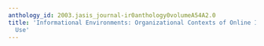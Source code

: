 ```yaml
---
anthology_id: 2003.jasis_journal-ir0anthology0volumeA54A2.0
title: 'Informational Environments: Organizational Contexts of Online Information
  Use'
---
```

